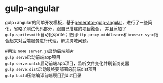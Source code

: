 # gulp-angular
gulp+angular的简单开发模板，基于[generator-gulp-angular](https://github.com/Swiip/generator-gulp-angular)，进行了一些简化，省略了测试代码部分，跟自己搭建的项目融合，
并且添加了`gulp.spritesmith`自动化sprite；使用`http-proxy-middleware`和`browser-sync`结合起来对后端服务进行代理，解决跨域问题。

#用法
`node server.js`启动后端服务<br/>
`gulp serve`启动前端app项目<br/>
`gulp serve:watch`启动前端app项目，监听文件变化并刷新浏览器<br/>
`gulp serve:dist`启动最终要部署的前端dist项目<br/>
`gulp build`压缩编译前端项目到dist目录<br/>

